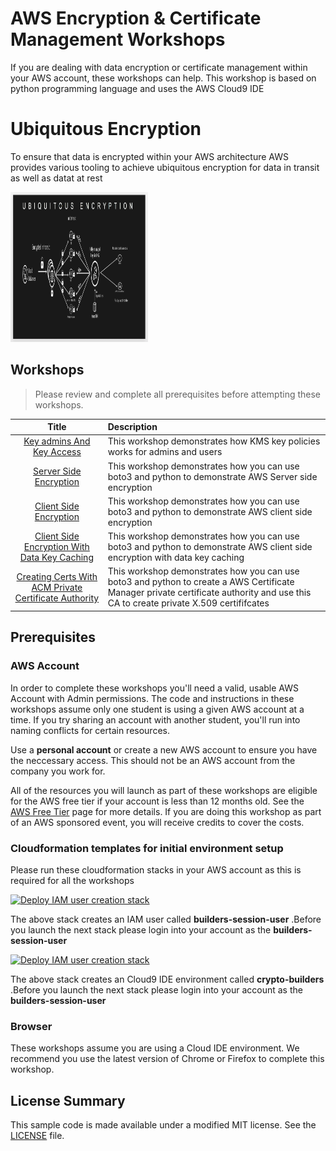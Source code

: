 # AWS Encryption & Certificate Management Workshops

If you are dealing with data encryption or certificate management within your AWS account, these workshops can help. This workshop is based on python programming language and uses the AWS Cloud9 IDE

# Ubiquitous Encryption 

To ensure that data is encrypted within your AWS architecture  AWS provides various tooling to achieve ubiquitous encryption 
for data in transit as well as datat at rest

<p>
    <img src="ubiquitous-encryption.png" width="220" height="240" />
</p>

## Workshops

> Please review and complete all prerequisites before attempting these workshops.

Title               | Description
:---: | :---
[Key admins And Key Access](./aws-kms-key-policy/)  | This workshop demonstrates how KMS key policies works for admins and users
[Server Side Encryption](./aws-kms-server-side-encryption/)  | This workshop demonstrates how you can use boto3 and python to demonstrate AWS Server side encryption 
[Client Side Encryption](./aws-kms-client-side-encryption/)  | This workshop demonstrates how you can use boto3 and python to demonstrate AWS client side encryption
[Client Side Encryption With Data Key Caching](./aws-kms-client-side-encryption-data-key-caching/)  | This workshop demonstrates how you can use boto3 and python to demonstrate AWS client side encryption with data key caching
[Creating Certs With ACM Private Certificate Authority](./aws-acm-private-certificate-authority/)  | This workshop demonstrates how you can use boto3 and python to create a AWS Certificate Manager private certificate authority and use this CA to create private X.509 certififcates
## Prerequisites

### AWS Account

In order to complete these workshops you'll need a valid, usable AWS Account with Admin permissions.  The code and instructions in these workshops assume only one student is using a given AWS account at a time. If you try sharing an account with another student, you'll run into naming conflicts for certain resources. 

Use a **personal account** or create a new AWS account to ensure you have the neccessary access. This should not be an AWS account from the company you work for.

All of the resources you will launch as part of these workshops are eligible for the AWS free tier if your account is less than 12 months old. See the [AWS Free Tier](https://aws.amazon.com/free/) page for more details.  If you are doing this workshop as part of an AWS sponsored event, you will receive credits to cover the costs.

### Cloudformation templates for initial environment setup

Please run these cloudformation stacks in your AWS account as this is required for all the workshops

[![Deploy IAM user creation stack](images/cloudformation-launch-stack.png)](https://console.aws.amazon.com/cloudformation/home?#/stacks/new?stackName=cryptoworkshops-env-iam-user-creation&templateURL=https://s3.amazonaws.com/crypto-builders-cf-templates/template\_create\_user.yaml)

The above stack creates an IAM user called **builders-session-user** .Before you launch the next stack please login into your account as the **builders-session-user**

[![Deploy IAM user creation stack](images/cloudformation-launch-stack.png)](https://console.aws.amazon.com/cloudformation/home?#/stacks/new?stackName=cryptoworkshops-env-setup&templateURL=https://s3.amazonaws.com/crypto-builders-cf-templates/template\_env\_setup.yaml)

The above stack creates an Cloud9 IDE environment called **crypto-builders** .Before you launch the next stack please login into your account as the **builders-session-user**


### Browser

These workshops assume you are using a Cloud IDE environment. We recommend you use the latest version of Chrome or Firefox to complete this workshop.

## License Summary

This sample code is made available under a modified MIT license. See the [LICENSE](LICENSE) file.

